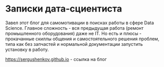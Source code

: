# Записки дата-сциентиста

Завел этот блог для самомотивации в поисках работы в сфере Data Science. Главное сложность - вся предыдущая работа (ремонт промышленного оборудования) даже не IT. Но есть и плюсы - прокачанные скиллы общения и самостоятельного решения проблем, типа как без запчастей и нормальной документации запустить установку в работу.

<https://sergushenkov.github.io> - cсылка на блог
